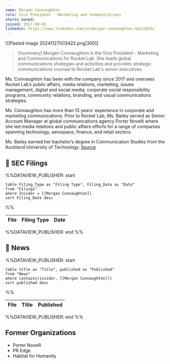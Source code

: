 ```yaml
---
name: Morgan Connaughton
role: Vice President - Marketing and Communications
shares_owned: 
joined: 2017-08-01
linkedin: https://www.linkedin.com/in/morgan-connaughton-4a211835/
---
```


![[Pasted image 20241127003422.png|300]]

>[!summary]
Morgan Connaughton is the Vice President - Marketing and Communications for Rocket Lab. She leads global communications strategies and activities and provides strategic communications counsel to Rocket Lab's senior executives. 
>
Ms. Connaughton has been with the company since 2017 and oversees Rocket Lab’s public affairs, media relations, marketing, issues management, digital and social media, corporate social responsibility programs, community relations, branding, and visual communications strategies.  
>
Ms. Connaughton has more than 13 years' experience in corporate and marketing communications. Prior to Rocket Lab, Ms. Bailey served as Senior Account Manager at global communications agency Porter Novelli where she led media relations and public affairs efforts for a range of companies spanning technology, aerospace, finance, and retail sectors.  
>
Ms. Bailey earned her bachelor’s degree in Communication Studies from the Auckland University of Technology.
[Source](https://www.rocketlabusa.com/about/team/)


## 💼 SEC Filings
%%DATAVIEW_PUBLISHER: start
```
table Filing_Type as "Filing Type", Filing_Date as "Date"
from "Filings"
where Insider = [[Morgan Connaughton]]
sort Filing_Date desc

```
%%

| File | Filing Type | Date |
| ---- | ----------- | ---- |

%%DATAVIEW_PUBLISHER: end %%

## 📰 News
%%DATAVIEW_PUBLISHER: start
```
table title as "Title", published as "Published"
from "News"
where contains(insider, [[Morgan Connaughton]])
sort published desc
```
%%

| File | Title | Published |
| ---- | ----- | --------- |

%%DATAVIEW_PUBLISHER: end %%

## Former Organizations

-  Porter Novelli
-  PR Edge
-  Habitat for Humanity 
